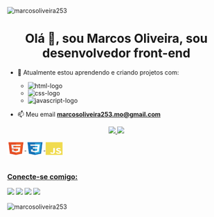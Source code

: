 <p align="left"> <img src="https://komarev.com/ghpvc/?username=marcosoliveira253&label=Visualizacao&color=blue&style=flat"alt="marcosoliveira253"></p>
<h1 align="center">Olá 👋, sou Marcos Oliveira, sou desenvolvedor front-end</h1>


- 🌱 Atualmente estou aprendendo e criando projetos com:
  - <img src="https://img.shields.io/badge/HTML5-E34F26?style=for-the-badge&logo=html5&logoColor=white" alt="html-logo"/>
  - <img src="https://img.shields.io/badge/CSS3-1572B6?style=for-the-badge&logo=css3&logoColor=white" alt="css-logo"/>
  - <img src="https://img.shields.io/badge/JavaScript-F7DF1E?style=for-the-badge&logo=javascript&logoColor=black" alt="javascript-logo"/>

- 📫 Meu email **marcosoliveira253.mo@gmail.com**

<div align="center">
  <a href="https://github.com/marcosoliveira253">
  <img height="180em" src="https://github-readme-stats.vercel.app/api?username=marcosoliveira253&show_icons=true&theme=dracula&include_all_commits=true&count_private=true"/>
  <img height="180em" src="https://github-readme-stats.vercel.app/api/top-langs/?username=marcosoliveira253&layout=compact&langs_count=7&theme=dracula"/>
</div>



<div style="display: inline_block"><br>
  <img align="center" alt="Marcos-HTML" height="30" width="40" src="https://raw.githubusercontent.com/devicons/devicon/master/icons/html5/html5-original.svg">
  <img align="center" alt="Marcos-CSS" height="30" width="40" src="https://raw.githubusercontent.com/devicons/devicon/master/icons/css3/css3-original.svg">
  <img align="center" alt="marcos-Js" height="30" width="40" src="https://raw.githubusercontent.com/devicons/devicon/master/icons/javascript/javascript-plain.svg">
  <!--<img align="center" alt="Marcos-React" height="30" width="40" src="https://raw.githubusercontent.com/devicons/devicon/master/icons/react/react-original.svg">-->
</div>
<br>
<h3 align="left">Conecte-se comigo:</h3>
<div style="display:inline"> 
  <a href="#" target="_blank"><img src="https://img.shields.io/badge/YouTube-FF0000?style=for-the-badge&logo=youtube&logoColor=white" target="_blank"></a>
  <a href = "mailto:marcosoliveira253.mo@gmail.com"><img src="https://img.shields.io/badge/-Gmail-%23333?style=for-the-badge&logo=gmail&logoColor=white" target="_blank"></a>
  <a href="https://www.linkedin.com/in/marcos-oliveira253" target="_blank"><img src="https://img.shields.io/badge/-LinkedIn-%230077B5?style=for-the-badge&logo=linkedin&logoColor=white" target="_blank"></a>
  <a href="https://github.com/marcosoliveira253" target="_blank"><img src="https://img.shields.io/badge/GitHub-100000?style=for-the-badge&logo=github&logoColor=white" target="_blank"></a> 
</div>
<br>
<p><img align="center" src="https://github-readme-streak-stats.herokuapp.com/?user=marcosoliveira253&" alt="marcosoliveira253" /></p>

